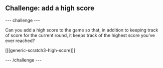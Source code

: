 ## Challenge: add a high score

--- challenge ---

Can you add a high score to the game so that, in addition to keeping track of score for the current round, it keeps track of the highest score you've ever reached?

[[[generic-scratch3-high-score]]]

--- /challenge ---

